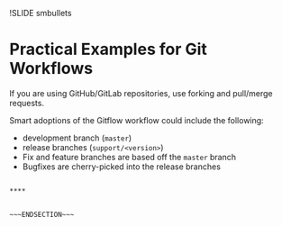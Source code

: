 !SLIDE smbullets
# Practical Examples for Git Workflows

If you are using GitHub/GitLab repositories, use forking and pull/merge requests.

Smart adoptions of the Gitflow workflow could include the following:

* development branch (`master`)
* release branches (`support/<version>`)
* Fix and feature branches are based off the `master` branch
* Bugfixes are cherry-picked into the release branches


~~~SECTION:handouts~~~

****


~~~ENDSECTION~~~

